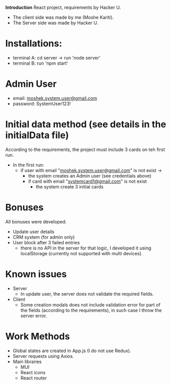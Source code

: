 **Introduction**
React project, requirements by Hacker U.
- The client side was made by me (Moshe Kariti).
- The Server side was made by Hacker U.

# Installations:
- terminal A: cd server -> run 'node server'
- terminal B: run 'npm start'

# Admin User 
- email: moshek.system.user@gmail.com
- password: SystemUser123!

# Initial data method (see details in the initialData file)
According to the requirements, the project must include 3 cards on teh first run.
- In the first run:
  - if user with email "moshek.system.user@gmail.com" is not exist -> 
      - the system creates an Admin user (see credentials above)
    - if card with email "systemcard1@gmail.com" is not exist
      - the system create 3 initial cards

# Bonuses
All bonuses were developed.
- Update user details
- CRM system (for admin only)
- User block after 3 failed entries
  - there is no API in the server for that logic, I developed it using localStorage (currently not supported with multi devices)


# Known issues
- Server
  - In update user, the server does not validate the required fields.
- Client
  - Some creation modals does not include validation error for part of the fields (according to the requirements), in such case I throw the server error.

# Work Methods
- Global states are created in App.js (I do not use Redux).
- Server requests using Axios.
- Main libraries
  - MUI
  - React icons
  - React router